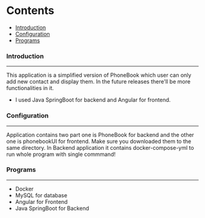 Contents
========

 * [Introduction](#introduction)
 * [Configuration](#configuration)
 * [Programs](#Programs)



### Introduction
---

This application is a simplified version of PhoneBook which user can only add new contact and display them. In the future releases there'll be more functionalities in it. 

+ I used Java SpringBoot for backend and Angular for frontend.

### Configuration
---

Application contains two part one is PhoneBook for backend and the other one is phonebookUI for frontend. Make sure you downloaded them to the same directory. In Backend 
application it contains docker-compose-yml to run whole program with single commmand!

### Programs
---

- Docker
- MySQL for database
- Angular for Frontend
- Java SpringBoot for Backend
